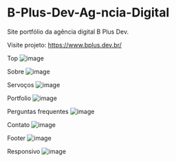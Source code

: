 # B-Plus-Dev-Ag-ncia-Digital
Site portfólio da agência digital B Plus Dev.

Visite projeto: https://www.bplus.dev.br/

Top
![image](https://github.com/ariceliom/B-Plus-Dev-Ag-ncia-Digital/assets/89526853/af854fac-13e6-4f35-8b63-d5a9e98da91b)

Sobre
![image](https://github.com/ariceliom/B-Plus-Dev-Ag-ncia-Digital/assets/89526853/51d286de-0666-4fd1-9436-cb0d30c35ef1)

Servoços
![image](https://github.com/ariceliom/B-Plus-Dev-Ag-ncia-Digital/assets/89526853/4e277f90-f246-463a-a302-50b8c4cabb3c)

Portfolio
![image](https://github.com/ariceliom/B-Plus-Dev-Ag-ncia-Digital/assets/89526853/0bfdfeaf-1355-49a6-a13d-5eb51e16951c)

Perguntas frequentes
![image](https://github.com/ariceliom/B-Plus-Dev-Ag-ncia-Digital/assets/89526853/885d18ec-c56d-4c48-ace2-40774cf5e416)

Contato
![image](https://github.com/ariceliom/B-Plus-Dev-Ag-ncia-Digital/assets/89526853/92f4af37-e456-4a8a-a617-7229a4d166ca)

Footer
![image](https://github.com/ariceliom/B-Plus-Dev-Ag-ncia-Digital/assets/89526853/ac5d29b0-8938-4513-a65c-c2a4974a6d07)

Responsivo
![image](https://github.com/ariceliom/B-Plus-Dev-Ag-ncia-Digital/assets/89526853/ab0e59fc-cfc5-4b57-a9f9-87211305c57a)

